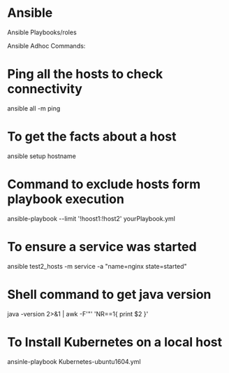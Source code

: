 # Ansible
Ansible Playbooks/roles 

Ansible Adhoc Commands:

# Ping all the hosts to check connectivity
ansible all -m ping
# To get the facts about a host
ansible setup hostname

# Command to exclude hosts form playbook execution
ansible-playbook --limit '!hoost1:!host2' yourPlaybook.yml

# To ensure a service was started
ansible test2_hosts -m service -a "name=nginx state=started"
# Shell command to get java version
java -version 2>&1 | awk -F'"' 'NR==1{ print $2 }'

# To Install Kubernetes on a local host
ansinle-playbook Kubernetes-ubuntu1604.yml
